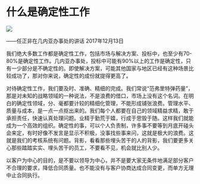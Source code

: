 # 什么是确定性工作
<img class="pv" src="https://api.visitor.plantree.me/visitor-badge/pv?namespace=plantree.me&key=renzhengfei-speeches/./docs/speeches/2017/12/什么是确定性工作.md">


——任正非在几内亚办事处的讲话
2017年12月13日



我们绝大多数工作都是确定性工作，包括市场与解决方案、投标中，也至少有70-80%是确定性工作。几内亚办事处，投标中可能有90%以上的工作是确定性，只有一少部分是不确定性的。即使解决方案，可能其他国家与地区已经有这种场景比较成功了，那对你来说，确定性的成份就提得更高了。

对待确定性工作，我们要及时、准确、精细的完成。我们常说“范弗里特弹药量”，那是对未知的战略领域的一种说法，不是浪费的借口，市场上没有这个名词。在明白的确定性领域，分、毫都要计较的精细化管理，不能形成铺张浪费。管理水平、质量与成本，是一点一点抠出来的。我们每个人都要在自己的领域精益求精，敢于承担责任，快速认真处理问题。业精于勤荒于嬉，行成于思毁于随。这样我们就能成为一个高效的组织。确定性的事，可以个人负责制，许多事不要等到月底开碰头会来定，有时好像不发言是显示不积极，没事找些事来问，这就是极大的浪费。这就是我们的考核系统有问题。背影，看看那些埋头苦干的人的背影，我们要更多关心那些踏踏实实、埋头苦干的员工，不要看不见，机会就比别人少。

以客户为中心的目的，是不要以领导为中心，并不是要大家无条件地满足部分客户不合理的要求，降低合同质量。也不能没有与客户协商达成合同变更，而单方无理中止合同执行。
